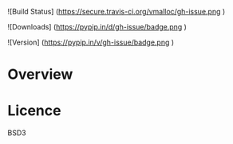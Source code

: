 
![Build Status] (https://secure.travis-ci.org/vmalloc/gh-issue.png )


![Downloads] (https://pypip.in/d/gh-issue/badge.png )

![Version] (https://pypip.in/v/gh-issue/badge.png )

Overview
========


Licence
=======

BSD3

